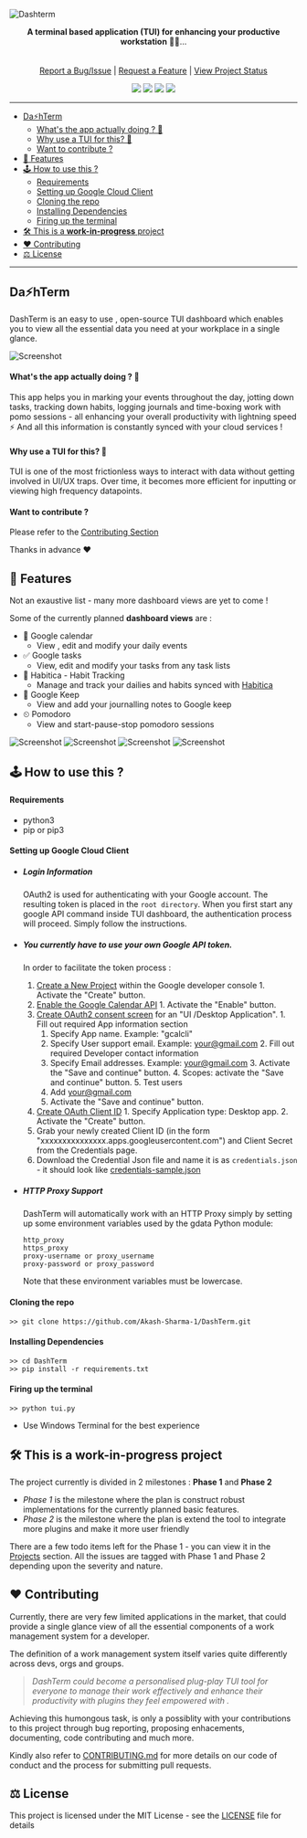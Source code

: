 ![Dashterm](./images/Dashterm.png)

<p align="center">
   <p align="center">
      <b>A terminal based application (TUI) for enhancing your productive workstation</b> 👨‍💻...
      </br></br>
      <br/>
      <a href="https://github.com/Akash-Sharma-1/DashTerm/issues">Report a Bug/Issue</a> | <a href="https://github.com/Akash-Sharma-1/DashTerm/discussions">Request a Feature</a> | <a href="https://github.com/users/Akash-Sharma-1/projects/1">View Project Status</a>
        <p align="center"><img src="https://img.shields.io/badge/Tests-Passing-brightgreen" /> <img src="https://img.shields.io/badge/PR-Welcomed !-orange" />  <img src="https://img.shields.io/badge/License-MIT-blue.svg" /> <img src="https://img.shields.io/badge/Maintained%3F-Yes !-violet.svg" />

   </p>
</p>


---
- [Da⚡hTerm](#da-hterm)
    - [What's the app actually doing ? 🤔](#whats-the-app-actually-doing--)
    - [Why use a TUI for this? 🤔](#why-use-a-tui-for-this-)
    - [Want to contribute ?](#want-to-contribute-)
- [📑 Features](#-features)
- [🕹 How to use this ?](#-how-to-use-this-)
    - [Requirements](#requirements)
    - [Setting up Google Cloud Client](#setting-up-google-cloud-client)
    - [Cloning the repo](#cloning-the-repo)
    - [Installing Dependencies](#installing-dependencies)
    - [Firing up the terminal](#firing-up-the-terminal)
- [🛠 This is a **work-in-progress** project](#-this-is-a-work-in-progress-project)
- [❤ Contributing](#-contributing)
- [⚖ License](#-license)
---
## Da⚡hTerm

DashTerm is an easy to use , open-source TUI dashboard which enables you to view all the essential data you need at your workplace in a single glance.

![Screenshot](./images/demo.gif)

#### What's the app actually doing ? 🤔
This app helps you in marking your events throughout the day, jotting down tasks, tracking down habits, logging journals and time-boxing work with pomo sessions - all enhancing your overall productivity with lightning speed ⚡
And all this information is constantly synced with your cloud services ! 

#### Why use a TUI for this? 🤔
TUI is one of the most frictionless ways to interact with data without getting involved in UI/UX traps.
Over time, it becomes more efficient for inputting or viewing high frequency datapoints.


#### Want to contribute ?
Please refer to the [Contributing Section](#contributing-)

Thanks in advance ❤


## 📑 Features 

Not an exaustive list - many more dashboard views are yet to come !

Some of the currently planned **dashboard views** are : 
- 📆 Google calendar
  - View , edit and modify your daily events
- ✅ Google tasks
  - View, edit and modify your tasks from any task lists
- 🎯 Habitica - Habit Tracking
  - Manage and track your dailies and habits synced with [Habitica](https://habitica.com/)
- 📒 Google Keep
  - View and add your journalling notes to Google keep 
- ⏲ Pomodoro
  - View and start-pause-stop pomodoro sessions 


![Screenshot](./images/Demo1.jpg)
![Screenshot](./images/Demo2.jpg)
![Screenshot](./images/kubernetes_config.png)
![Screenshot](./images/sample_config.png)



## 🕹 How to use this ?
#### Requirements
- python3
- pip or pip3

#### Setting up Google Cloud Client
- ##### Login Information
  OAuth2 is used for authenticating with your Google account. The resulting token
  is placed in the `root directory`. When you first start any google API command inside TUI dashboard, the
  authentication process will proceed. Simply follow the instructions.


- ##### You currently have to use your own Google API token.
  In order to facilitate the token process : 
    1. [Create a New Project](https://console.developers.google.com/projectcreate) within the Google developer console
      1. Activate the "Create" button.
    2. [Enable the Google Calendar API](https://console.developers.google.com/apis/api/calendar-json.googleapis.com/)
      1. Activate the "Enable" button.
    3. [Create OAuth2 consent screen](https://console.developers.google.com/apis/credentials/consent/edit;newAppInternalUser=false) for an "UI /Desktop Application".
      1. Fill out required App information section
          1. Specify App name. Example: "gcalcli"
          2. Specify User support email. Example: your@gmail.com
      2. Fill out required Developer contact information
          1. Specify Email addresses. Example: your@gmail.com
      3. Activate the "Save and continue" button.
      4. Scopes: activate the "Save and continue" button.
      5. Test users
          1. Add your@gmail.com
          2. Activate the "Save and continue" button.
    4. [Create OAuth Client ID](https://console.developers.google.com/apis/credentials/oauthclient)
      1. Specify Application type: Desktop app.
      2. Activate the "Create" button.
    5. Grab your newly created Client ID (in the form "xxxxxxxxxxxxxxx.apps.googleusercontent.com") and Client Secret from the Credentials page.
    6. Download the Credential Json file and name it is as `credentials.json` - it should look like [credentials-sample.json](credentials-sample.json)


- ##### HTTP Proxy Support
  DashTerm will automatically work with an HTTP Proxy simply by setting up some
  environment variables used by the gdata Python module:

  ```
  http_proxy
  https_proxy
  proxy-username or proxy_username
  proxy-password or proxy_password
  ```

  Note that these environment variables must be lowercase.

#### Cloning the repo
```
>> git clone https://github.com/Akash-Sharma-1/DashTerm.git
```
#### Installing Dependencies
```
>> cd DashTerm
>> pip install -r requirements.txt
```
#### Firing up the terminal
```
>> python tui.py
```
- Use Windows Terminal for the best experience


## 🛠 This is a **work-in-progress** project 

The project currently is divided in 2 milestones : **Phase 1** and **Phase 2**
- *Phase 1* is the milestone where the plan is construct robust implementations for the currently planned basic features.
- *Phase 2* is the milestone where the plan is extend the tool to integrate more plugins and make it more user friendly

There are a few todo items left for the Phase 1 - you can view it in the [Projects](https://github.com/users/Akash-Sharma-1/projects/1/views/1) section.
All the issues are tagged with Phase 1 and Phase 2 depending upon the severity and nature.

## ❤ Contributing 

Currently, there are very few limited applications in the market, that could provide a single glance view of all the essential components of a work management system for a developer. 

The definition of a work management system itself varies quite differently across devs, orgs and groups.
>*DashTerm could become a personalised plug-play TUI tool for everyone to manage their work effectively and enhance their productivity with plugins they feel empowered with .* 

Achieving this humongous task, is only a possiblity with your contributions to this project through bug reporting, proposing enhacements, documenting, code contributing and much more.

Kindly also refer to [CONTRIBUTING.md](CONTRIBUTING.md) for more details on our code of conduct and the process for submitting pull requests.

## ⚖ License 

This project is licensed under the MIT License - see the [LICENSE](LICENSE) file for details
